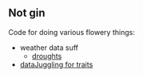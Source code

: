 ## Not gin

Code for doing various flowery things:

 * weather data suff
   * [droughts](weatherData.html)
 * [dataJuggling for traits](Puzzle.html)
